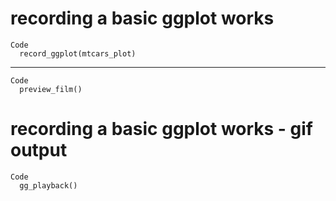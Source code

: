# recording a basic ggplot works

    Code
      record_ggplot(mtcars_plot)

---

    Code
      preview_film()

# recording a basic ggplot works - gif output

    Code
      gg_playback()

